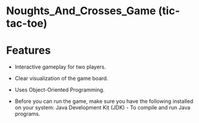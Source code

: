 # Noughts_And_Crosses_Game (tic-tac-toe)

# Features

- Interactive gameplay for two players.
- Clear visualization of the game board.
- Uses Object-Oriented Programming.

- Before you can run the game, make sure you have the following installed on your system:
Java Development Kit (JDK) - To compile and run Java programs.
